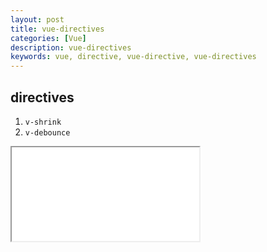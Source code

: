 ```yaml
---
layout: post
title: vue-directives
categories: [Vue]
description: vue-directives
keywords: vue, directive, vue-directive, vue-directives
---
```


## directives

1. `v-shrink`
2. `v-debounce`

<iframe name="codemirror" src="{{ site.url }}/packages/apps/vue-directives/lib/index.html"></iframe>
